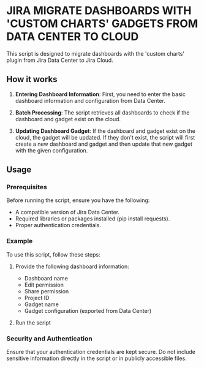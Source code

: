 # JIRA MIGRATE DASHBOARDS WITH 'CUSTOM CHARTS' GADGETS FROM DATA CENTER TO CLOUD

This script is designed to migrate dashboards with the 'custom charts' plugin from Jira Data Center to Jira Cloud.

## How it works

1. **Entering Dashboard Information**: First, you need to enter the basic dashboard information and configuration from Data Center.

2. **Batch Processing**: The script retrieves all dashboards to check if the dashboard and gadget exist on the cloud.

3. **Updating Dashboard Gadget**: If the dashboard and gadget exist on the cloud, the gadget will be updated. If they don't exist, the script will first create a new dashboard and gadget and then update that new gadget with the given configuration.

## Usage

### Prerequisites
Before running the script, ensure you have the following:

- A compatible version of Jira Data Center.
- Required libraries or packages installed (pip install requests).
- Proper authentication credentials.

### Example
To use this script, follow these steps:

1. Provide the following dashboard information:
   - Dashboard name
   - Edit permission
   - Share permission
   - Project ID
   - Gadget name
   - Gadget configuration (exported from Data Center)

2. Run the script


### Security and Authentication
Ensure that your authentication credentials are kept secure. Do not include sensitive information directly in the script or in publicly accessible files.
